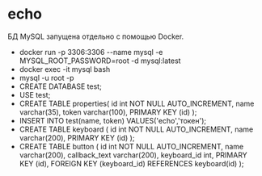 # echo

БД MySQL запущена отдельно с помощью Docker.

- docker run -p 3306:3306 --name mysql -e MYSQL_ROOT_PASSWORD=root -d mysql:latest
- docker exec -it mysql bash
- mysql -u root -p
- CREATE DATABASE test;
- USE test;
- CREATE TABLE properties(
    id int NOT NULL AUTO_INCREMENT,
    name varchar(35),
    token varchar(100),
    PRIMARY KEY (id)
    );
- INSERT INTO test(name, token) VALUES('echo','токен');
- CREATE TABLE keyboard (
    id int NOT NULL AUTO_INCREMENT,
    name varchar(200),
    PRIMARY KEY (id)
); 
-  CREATE TABLE button (
    id int NOT NULL AUTO_INCREMENT,
    name varchar(200),
    callback_text varchar(200),
    keyboard_id int,
    PRIMARY KEY (id),
    FOREIGN KEY (keyboard_id) REFERENCES keyboard(id)
);
